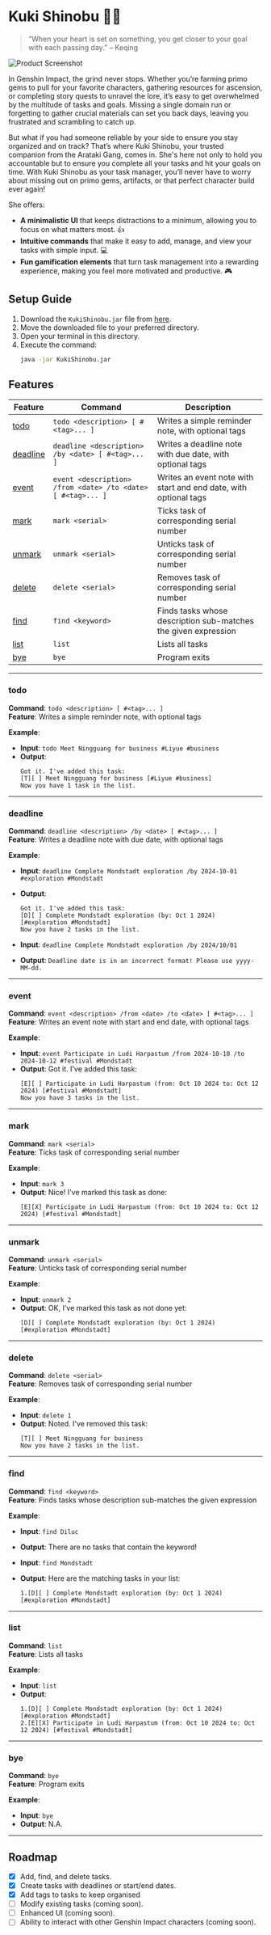 # Kuki Shinobu 🍪🥷
> “When your heart is set on something, you get closer to your goal with each passing day.” – Keqing

![Product Screenshot](Ui.png)

In Genshin Impact, the grind never stops. Whether you’re farming primo gems to pull for your favorite characters, gathering resources for ascension, or completing story quests to unravel the lore, it’s easy to get overwhelmed by the multitude of tasks and goals. Missing a single domain run or forgetting to gather crucial materials can set you back days, leaving you frustrated and scrambling to catch up.

But what if you had someone reliable by your side to ensure you stay organized and on track? That’s where Kuki Shinobu, your trusted companion from the Arataki Gang, comes in. She's here not only to hold you accountable but to ensure you complete all your tasks and hit your goals on time. With Kuki Shinobu as your task manager, you’ll never have to worry about missing out on primo gems, artifacts, or that perfect character build ever again!

She offers:
- **A minimalistic UI** that keeps distractions to a minimum, allowing you to focus on what matters most. 👍
- **Intuitive commands** that make it easy to add, manage, and view your tasks with simple input. 💻
- **Fun gamification elements** that turn task management into a rewarding experience, making you feel more motivated and productive. 🎮

## Setup Guide

1. Download the `KukiShinobu.jar` file from [here](https://github.com/apollo-tan/ip/releases/tag/v0.3).
2. Move the downloaded file to your preferred directory.
3. Open your terminal in this directory.
4. Execute the command:
   ```bash
   java -jar KukiShinobu.jar
   ```

## Features

| Feature               | Command                                                     | Description                                                      |
| --------------------- | ----------------------------------------------------------- | ---------------------------------------------------------------- |
| [todo](#todo)         | `todo <description> [ #<tag>... ]`                          | Writes a simple reminder note, with optional tags                |
| [deadline](#deadline) | `deadline <description> /by <date> [ #<tag>... ]`           | Writes a deadline note with due date, with optional tags         |
| [event](#event)       | `event <description> /from <date> /to <date> [ #<tag>... ]` | Writes an event note with start and end date, with optional tags |
| [mark](#mark)         | `mark <serial>`                                             | Ticks task of corresponding serial number                        |
| [unmark](#unmark)     | `unmark <serial>`                                           | Unticks task of corresponding serial number                      |
| [delete](#delete)     | `delete <serial>`                                           | Removes task of corresponding serial number                      |
| [find](#find)         | `find <keyword>`                                            | Finds tasks whose description sub-matches the given expression   |
| [list](#list)         | `list`                                                      | Lists all tasks                                                  |
| [bye](#bye)           | `bye`                                                       | Program exits                                                    |


---

### todo

**Command**: `todo <description> [ #<tag>... ]`  
**Feature**: Writes a simple reminder note, with optional tags

**Example**:
- **Input**: `todo Meet Ningguang for business #Liyue #business`
- **Output**:
  ```
  Got it. I've added this task:
  [T][ ] Meet Ningguang for business [#Liyue #business]
  Now you have 1 task in the list.
  ```
---

### deadline

**Command**: `deadline <description> /by <date> [ #<tag>... ]`  
**Feature**: Writes a deadline note with due date, with optional tags

**Example**:
- **Input**: `deadline Complete Mondstadt exploration /by 2024-10-01 #exploration #Mondstadt`
- **Output**:
  ```
  Got it. I've added this task:
  [D][ ] Complete Mondstadt exploration (by: Oct 1 2024) [#exploration #Mondstadt]
  Now you have 2 tasks in the list.
  ```

- **Input**: `deadline Complete Mondstadt exploration /by 2024/10/01`
- **Output**: `Deadline date is in an incorrect format! Please use yyyy-MM-dd.`

---
### event

**Command**: `event <description> /from <date> /to <date> [ #<tag>... ]`  
**Feature**: Writes an event note with start and end date, with optional tags

**Example**:
- **Input**: `event Participate in Ludi Harpastum /from 2024-10-10 /to 2024-10-12 #festival #Mondstadt`
- **Output**: Got it. I've added this task:
  ```
  [E][ ] Participate in Ludi Harpastum (from: Oct 10 2024 to: Oct 12 2024) [#festival #Mondstadt]
  Now you have 3 tasks in the list.
  ```

---

### mark

**Command**: `mark <serial>`  
**Feature**: Ticks task of corresponding serial number

**Example**:
- **Input**: `mark 3`
- **Output**: Nice! I've marked this task as done:
  ```
  [E][X] Participate in Ludi Harpastum (from: Oct 10 2024 to: Oct 12 2024) [#festival #Mondstadt]
  ```

---

### unmark

**Command**: `unmark <serial>`  
**Feature**: Unticks task of corresponding serial number

**Example**:
- **Input**: `unmark 2`
- **Output**: OK, I've marked this task as not done yet:
  ```
  [D][ ] Complete Mondstadt exploration (by: Oct 1 2024) [#exploration #Mondstadt]
  ```

---

### delete

**Command**: `delete <serial>`  
**Feature**: Removes task of corresponding serial number

**Example**:
- **Input**: `delete 1`
- **Output**: Noted. I've removed this task:
  ```
  [T][ ] Meet Ningguang for business
  Now you have 2 tasks in the list.
  ```

---

### find

**Command**: `find <keyword>`  
**Feature**: Finds tasks whose description sub-matches the given expression

**Example**:
- **Input**: `find Diluc`
- **Output**: There are no tasks that contain the keyword!

- **Input**: `find Mondstadt`
- **Output**: Here are the matching tasks in your list:
  ```
  1.[D][ ] Complete Mondstadt exploration (by: Oct 1 2024) [#exploration #Mondstadt]
  ```

---

### list

**Command**: `list`  
**Feature**: Lists all tasks

**Example**:
- **Input**: `list`
- **Output**:
  ```
  1.[D][ ] Complete Mondstadt exploration (by: Oct 1 2024) [#exploration #Mondstadt]
  2.[E][X] Participate in Ludi Harpastum (from: Oct 10 2024 to: Oct 12 2024) [#festival #Mondstadt]
  ```

---

### bye

**Command**: `bye`  
**Feature**: Program exits

**Example**:
- **Input**: `bye`
- **Output**: N.A.

--- 
## Roadmap
- [x] Add, find, and delete tasks.
- [x] Create tasks with deadlines or start/end dates.
- [x] Add tags to tasks to keep organised
- [ ] Modify existing tasks (coming soon).
- [ ] Enhanced UI (coming soon).
- [ ] Ability to interact with other Genshin Impact characters (coming soon).  
